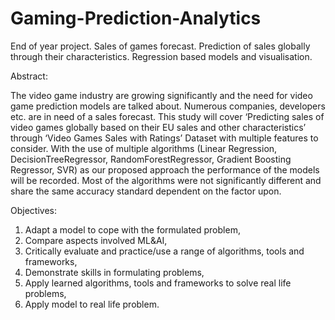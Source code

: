 # Gaming-Prediction-Analytics
End of year project. Sales of games forecast. Prediction of sales globally through their characteristics. Regression based models and visualisation. 

Abstract: 

The video game industry are growing significantly and the need for video game prediction models are talked about. Numerous companies, developers etc. are in need of a sales forecast. This study will cover ‘Predicting sales of video games globally based on their EU sales and other characteristics’ through ‘Video Games Sales with Ratings’ Dataset with multiple features to consider. With the use of multiple algorithms (Linear Regression, DecisionTreeRegressor, RandomForestRegressor, Gradient Boosting Regressor, SVR) as our proposed approach the performance of the models will be recorded. Most of the algorithms were not significantly different and share the same accuracy standard dependent on the factor upon. 

Objectives:

1.	Adapt a model to cope with the formulated problem,
2.	Compare aspects involved ML&AI,
3.	Critically evaluate and practice/use a range of algorithms, tools and frameworks,
4.	Demonstrate skills in formulating problems,
5.	Apply learned algorithms, tools and frameworks to solve real life problems,
6.	Apply model to real life problem.
